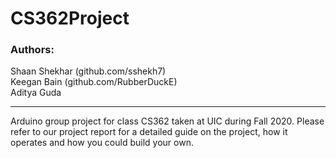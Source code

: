 # CS362Project

### Authors:
Shaan Shekhar (github.com/sshekh7)   
Keegan Bain (github.com/RubberDuckE)   
Aditya Guda

---

Arduino group project for class CS362 taken at UIC during Fall 2020.
Please refer to our project report for a detailed guide on the project,
how it operates and how you could build your own.
